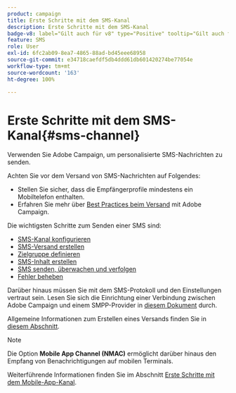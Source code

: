 ```yaml
---
product: campaign
title: Erste Schritte mit dem SMS-Kanal
description: Erste Schritte mit dem SMS-Kanal
badge-v8: label="Gilt auch für v8" type="Positive" tooltip="Gilt auch für Campaign v8"
feature: SMS
role: User
exl-id: 6fc2ab09-8ea7-4865-88ad-bd45eee68958
source-git-commit: e34718caefdf5db4ddd61db601420274be77054e
workflow-type: tm+mt
source-wordcount: '163'
ht-degree: 100%

---
```


# Erste Schritte mit dem SMS-Kanal{#sms-channel}

Verwenden Sie Adobe Campaign, um personalisierte SMS-Nachrichten zu senden.

Achten Sie vor dem Versand von SMS-Nachrichten auf Folgendes:

* Stellen Sie sicher, dass die Empfängerprofile mindestens ein Mobiltelefon enthalten.
* Erfahren Sie mehr über [Best Practices beim Versand](delivery-best-practices.md) mit Adobe Campaign.

Die wichtigsten Schritte zum Senden einer SMS sind:

* [SMS-Kanal konfigurieren](sms-set-up.md)
* [SMS-Versand erstellen](sms-create.md)
* [Zielgruppe definieren](sms-create.md#selecting-the-target-population)
* [SMS-Inhalt erstellen](sms-create.md#defining-the-sms-content)
* [SMS senden, überwachen und verfolgen](sms-send.md)
* [Fehler beheben](troubleshooting-sms.md)

Darüber hinaus müssen Sie mit dem SMS-Protokoll und den Einstellungen vertraut sein. Lesen Sie sich die Einrichtung einer Verbindung zwischen Adobe Campaign und einem SMPP-Provider in [diesem Dokument](sms-protocol.md) durch.

Allgemeine Informationen zum Erstellen eines Versands finden Sie in [diesem Abschnitt](steps-about-delivery-creation-steps.md).

>[!NOTE]
>
>Die Option **Mobile App Channel (NMAC)** ermöglicht darüber hinaus den Empfang von Benachrichtigungen auf mobilen Terminals.
> 
>Weiterführende Informationen finden Sie im Abschnitt [Erste Schritte mit dem Mobile-App-Kanal](about-mobile-app-channel.md).
